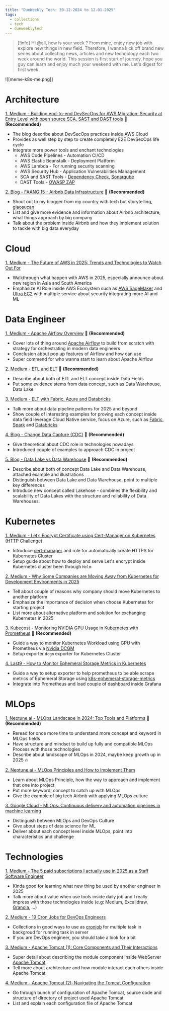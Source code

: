```yaml
---
title: "DueWeekly Tech: 30-12-2024 to 12-01-2025"
tags:
  - collections
  - tech
  - dueweeklytech
---
```

>[!info]
>Hi @all, how is your week ? From mine, enjoy new job with explore new things in new field. Therefore, I wanna kick off brand new series about collecting news, articles and new technology each two week around the world. This session is first start of journey, hope you guy can learn and enjoy much your weekend with me. Let's digest for first week

![[meme-k8s-me.png]]

# Architecture

[1. Medium - Building end-to-end DevSecOps for AWS Migration: Security at Entry Level with open source SCA, SAST and DAST tools](https://medium.com/@akhilmittal510/building-end-to-end-devsecops-for-aws-migration-security-at-entry-level-with-open-source-sca-sast-919480423fc1) 🌟 **(Recommended)**

- The blog describe about DevSecOps practices inside AWS Cloud
- Provides as well step by step to create completely E2E DevSecOps life cycle
- Integrate more power tools and enchant technologies
	- AWS Code Pipelines - Automation CI/CD
	- AWS Elastic Beanstalk - Deployment Platform
	- AWS Lambda - For running security scanning
	- AWS Security Hub - Application Vulnerabilities Management
	- SCA and SAST Tools - [Dependency Check](https://owasp.org/www-project-dependency-check/), [Sonarqube](https://www.sonarsource.com/products/sonarqube/)
	- DAST Tools - [OWASP ZAP](https://www.zaproxy.org/)

[2. Blog - FAANG 15 - Airbnb Data Infrastructure](https://www.giaosucan.com/2025/01/faang-15-airbnb-data-infrastructure.html) 🌟 **(Recommended)**

- Shout out to my blogger from my country with tech but storytelling, [giaosucan](https://www.giaosucan.com/p/about-me.html)
- List and give more evidence and information about Airbnb architecture, what things approach by big company
- Talk about the problem inside Airbnb and how they implement solution to tackle with big data everyday
# Cloud

[1. Medium - The Future of AWS in 2025: Trends and Technologies to Watch Out For](https://medium.com/gitconnected/the-future-of-aws-in-2025-trends-and-technologies-to-watch-out-for-574f9717b8e6)

- Walkthrough what happen with AWS in 2025, especially announce about new region in Asia and South America
- Emphasize AI Role inside AWS Ecosystem such as [AWS SageMaker](https://aws.amazon.com/sagemaker/) and [Ultra EC2](https://aws.amazon.com/ec2/ultraclusters/) with multiple service about security integrating more AI and ML
# Data Engineer

[1. Medium - Apache Airflow Overview](https://medium.com/data-engineer-things/apache-airflow-overview-61c939abe126) 🌟 **(Recommended)**

- Cover lots of thing around [Apache Airflow](https://airflow.apache.org/) to build from scratch with strategy for orchestrating in modern data engineers
- Conclusion about pop up features of Airflow and how can use
- Super commend for who wanna start to learn about Apache Airflow

[2. Medium - ETL and ELT](https://blog.det.life/etl-and-elt-965ca3bc0175) 🌟 **(Recommended)**

- Describe about both of ETL and ELT concept inside Data Fields
- Put some evidence stems from data concept, such as Data Warehouse, Data Lake

[3. Medium - ELT with Fabric, Azure and Databricks](https://medium.com/@hugolu87/elt-with-fabric-azure-and-databricks-2b49f148428f)

- Talk more about data pipeline patterns for 2025 and beyond
- Show couple of interesting examples for proving each concept inside data field leverage Cloud Native service, focus on Azure, such as [Fabric](https://learn.microsoft.com/en-us/fabric/get-started/microsoft-fabric-overview), [Spark](https://spark.apache.org/) and [Databricks](https://www.databricks.com/)

[4. Blog - Change Data Capture (CDC)](https://luminousmen.com/post/change-data-capture/) 🌟 **(Recommended)**

- Give theoretical about CDC role in technologies nowadays
- Introduced couple of examples to approach CDC in project

[5. Blog - Data Lake vs Data Warehouse](https://luminousmen.com/post/data-lake-vs-data-warehouse) 🌟 **(Recommended)**

- Describe about both of concept Data Lake and Data Warehouse, attached example and illustrations
- Distinguish between Data Lake and Data Warehouse, point to multiple key differences
- Introduce new concept called Lakehose - combines the flexibility and scalability of Data Lakes with the structure and reliability of Data Warehouses.
# Kubernetes

[1. Medium - Let’s Encrypt Certificate using Cert-Manager on Kubernetes (HTTP Challenge)](https://medium.com/@manojit123/lets-encrypt-certificate-using-cert-manager-on-kubernetes-http-challenge-687ce3718baf)

- Introduce [cert-manager](https://github.com/cert-manager/cert-manager) and role for automatically create HTTPS for Kubernetes Cluster
- Setup guide about how to deploy and serve Let's encrypt inside Kubernetes cluster been through `Helm`

[2. Medium - Why Some Companies are Moving Away from Kubernetes for Development Environments in 2025](https://medium.com/@PlanB./why-some-companies-are-moving-away-from-kubernetes-for-development-environments-in-2025-1f44b4fd4f3f)

- Tell about couple of reasons why company should move Kubernetes to another platform
- Emphasize the importance of decision when choose Kubernetes for starting project
- List more about alternative platform and solution for exchanging Kubernetes in 2025

[3. Kubecost - Monitoring NVIDIA GPU Usage in Kubernetes with Prometheus](https://blog.kubecost.com/blog/nvidia-gpu-usage/) 🌟 **(Recommended)**

- Guide a way to monitor Kubernetes Workload using GPU with Prometheus via [Nvidia DCGM](https://developer.nvidia.com/dcgm)
- Setup exporter `dcgm` exporter for Kubernetes Cluster

[4. Last9 - How to Monitor Ephemeral Storage Metrics in Kubernetes](https://last9.io/blog/monitor-ephemeral-storage-metrics-in-kubernetes/)

- Guide a way to setup exporter to help prometheus to be able scrape metrics of Ephemeral Storage using [k8s-ephemeral-storage-metrics](https://jmcgrath207.github.io/k8s-ephemeral-storage-metrics/chart)
- Integrate into Prometheus and load couple of dashboard inside Grafana
# MLOps

[1. Neptune.ai - MLOps Landscape in 2024: Top Tools and Platforms](https://neptune.ai/blog/mlops-tools-platforms-landscape) 🌟 **(Recommended)**

- Reread for once more time to understand more concept and keyword in MLOps fields
- Have structure and mindset to build up fully and compatible MLOps Process with those technologies
- Describe about landscape of MLOps in 2024, maybe keep growth up in 2025 🔥

[2. Neptune.ai - MLOps Principles and How to Implement Them](https://neptune.ai/blog/mlops-principles)

- Learn about MLOps Principle, how the way to approach and implement that one into project
- Put more keyword, concept to catch up with MLOps
- Give the example of big tech Airbnb with applying MLOps culture

[3. Google Cloud - MLOps: Continuous delivery and automation pipelines in machine learning](https://cloud.google.com/architecture/mlops-continuous-delivery-and-automation-pipelines-in-machine-learning)

- Distinguish between MLOps and DevOps Culture
- Give about steps of data science for ML
- Deliver about each concept level inside MLOps, point into characteristics and challenge
# Technologies

[1. Medium - The 5 paid subscriptions I actually use in 2025 as a Staff Software Engineer](https://levelup.gitconnected.com/the-5-paid-subscriptions-i-actually-use-in-2025-as-a-staff-software-engineer-98033c94566e)

- Kinda good for learning what new thing be used by another engineer in 2025
- Talk more about value when use tools inside daily job and I really impress with those technologies inside (e.g: Medium, Excalidraw, [Granola](https://www.granola.ai/), ...)

[2. Medium - 19 Cron Jobs for DevOps Engineers](https://blog.devops.dev/19-cron-jobs-for-devops-engineers-261a49c797b7)

- Collections in good ways to use as [cronjob](https://crontab.guru/) for multiple task in backgroud for running task in server
- If you are DevOps engineer, you should take a look for a bit

[3. Medium - Apache Tomcat (1): Core Components and Their Interactions](https://medium.com/@jiminbyun/apache-tomcat-1-core-components-and-their-interactions-939f1f476544)

- Super detail about describing the module component inside WebServer [Apache Tomcat](https://tomcat.apache.org/)
- Tell more about architecture and how module interact each others inside Apache Tomcat

[4. Medium - Apache Tomcat (2): Navigating the Tomcat Configuration](https://jiminbyun.medium.com/navigating-the-tomcat-configuration-2-deff9b7e3a01)

- Go through bunch of configuration of Apache Tomcat, source code and structure of directory of project used Apache Tomcat
- List and explain each configuration file of Apache Tomcat
